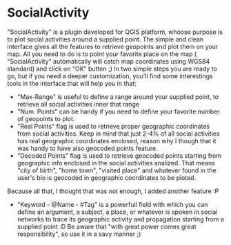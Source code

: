 # SocialActivity
"SocialActivity" is a plugin developed for QGIS platform, whoose purpose is to plot social activities around a supplied point.
The simple and clean interface gives all the features to retrieve geopoints and plot them on your map. 
All you need to do is to point your favorite place on the map ( "SocialActivity" automatically will catch map coordinates using WGS84 standard) and click on "OK" button ;)
In two simple steps you are ready to go, but if you need a deeper customization, you'll find some interestings tools in the interface that will help you in that:
- "Max-Range" is useful to define a range around your supplied point, to retrieve all social activities inner that range
- "Num. Points" can be handy if you need to define your favorite number of geopoints to plot.
- "Real Points" flag is used to retrieve proper geographic coordinates from social activities. Keep in mind that just 2-4% of all social activities has real geographic coordinates enclosed, reason why I though that it was handy to have also geocoded points feature.
- "Decoded Points" flag is used to retrieve geocoded points starting from geographic info enclosed in the social activities analized. That means "city of birth", "home town", "visited place" and whatever found in the user's bio is geocoded in geographic coordinates to be ploted.

Because all that, I thought that was not enough, I added another feature :P 
- "Keyword - @Name - #Tag" is a powerfull field with which you can define an argument, a subject, a place, or whatever is spoken in social networks to trace its geographic activity and propagation starting from a supplied point :D 
Be aware that "with great power comes great responsibility", so use it in a savy manner ;)


